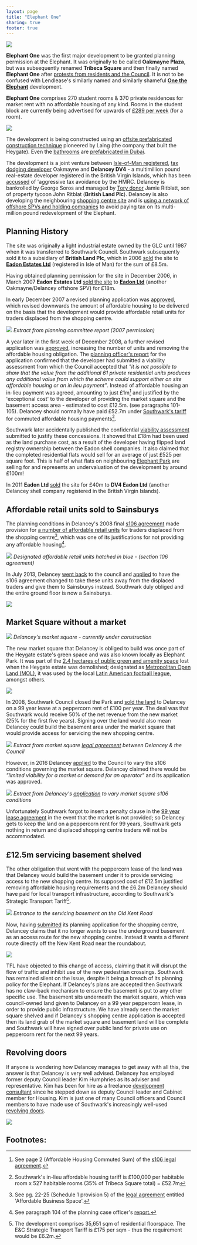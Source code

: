 ```yaml
---
layout: page
title: "Elephant One"
sharing: true
footer: true
---
```

![](/img/elephantone.jpg)

__Elephant One__ was the first major development to be granted planning permission at the Elephant. It was originally to be called __Oakmayne Plaza__, but was subsequently renamed __Tribeca Square__ and then finally named __Elephant One__ after [protests from residents and the Council](http://www.london-se1.co.uk/news/view/7373). It is not to be confused with Lendlease's similarly named and similarly shameful [__One the Elephant__](/one-the-elephant) development. 

__Elephant One__ comprises 270 student rooms & 370 private residences for market rent with no affordable housing of any kind. Rooms in the student block are currently being advertised for upwards of [£289 per week](https://www.casitaa.com/accommodation/81-portchester-house-london-uk) (for a room). 

![](https://pbs.twimg.com/media/CBXYmc6XIAAHGsy.jpg)

The development is being constructed using an [offsite prefabricated construction technique](http://www.laingorourke.com/media/news-releases/2015/laing-o-rourke-led-consortium-awarded.aspx) pioneered by Laing (the company that built the Heygate). Even the [bathrooms](http://www.modulor.ae/index.php?page=view_pages_detail&tbl_pages_id=eacf5a7153) are [prefabricated in Dubai](http://www.london-se1.co.uk/news/view/7609).

The development is a joint venture between [Isle-of-Man registered](https://opencorporates.com/companies/im/004035V), [tax dodging developer](https://www.theguardian.com/uk/2012/dec/16/london-property-tax-avoidance-offshore) Oakmayne and __Delancey DV4__ - a multimillion pound real-estate developer registered in the British Virgin Islands, which has been [accussed](http://crappistmartin.github.io/images/PrivateEyeNo1311.pdf) of 'aggressive tax avoidance by the HMRC. Delancey is bankrolled by George Soros and managed by [Tory donor](http://www.independent.co.uk/news/uk/politics/party-funding-tory-coffers-benefit-from-fear-of-labour-mansion-tax-9716614.html) Jamie Ritblatt, son of property tycoon John Ritblat (__British Land Plc__). Delancey is also developing the neighbouring [shopping centre site](/shopping-centre) and is [using a network of offshore SPVs and holding companies](http://35percent.org/2014-05-05-manx-connections-the-off-shore-home-of-the-elephants-developers/) to avoid paying tax on its multi-million pound redevelopment of the Elephant.

## Planning History 
The site was originally a light industrial estate owned by the GLC until 1987 when it was transferred to Southwark Council. Southwark subsequently sold it to a subsidiary of __British Land Plc__, which in 2006 [sold](http://crappistmartin.github.io/images/LR_DV4Eadon2006.pdf) the site to [__Eadon Estates Ltd__](https://services.gov.im/ded/services/companiesregistry/viewcompany.iom?Id=145829) (registered in Isle of Man) for the sum of £8.5m. 

Having obtained planning permission for the site in December 2006, in March 2007 __Eadon Estates Ltd__ [sold the site](http://crappistmartin.github.io/images/LR_Eadon2007.pdf) to [__Eadon Ltd__](https://services.gov.im/ded/services/companiesregistry/viewcompany.iom?Id=149600) (another Oakmayne/Delancey offshore SPV) for £18m.

In early December 2007 a revised planning application was [approved](http://www.london-se1.co.uk/news/view/3077), which revised downwards the amount of affordable housing to be delivered on the basis that the development would provide affordable retail units for traders displaced from the shopping centre.

![](/img/tribeca2007or.jpg)
*Extract from planning committee report (2007 permission)*

A year later in the first week of December 2008, a further revised application was [approved](http://www.london-se1.co.uk/news/view/3641), increasing the number of units and removing the affordable housing obligation. The [planning officer's report](http://crappistmartin.github.io/images/Tribeca_OfficersReport.pdf) for the application confirmed that the developer had submitted a viability assessment from which the Council accepted that _"it is not possible to show that the value from the additional 61 private residential units produces any additional value from which the scheme could support either on site affordable housing or an in lieu payment"_. Instead of affordable housing an in-lieu payment was agreed, amounting to just £1m[^2] and justified by the 'exceptional cost' to the developer of providing the market square and the basement access area - estimated to cost £12.5m. (see paragraphs 101-105). Delancey should normally have paid £52.7m under [Southwark's tariff](http://affordable.heroku.com/images/affordablehousingspg.pdf) for commuted affordable housing payments[^1].

Southwark later accidentally published the confidential [viability assessment](http://crappistmartin.github.io/images/Delancey_Tribeca_ViabilityAssessment.pdf) submitted to justify these concessions. It showed that £18m had been used as the land purchase cost, as a result of the developer having flipped land registry ownership between the Eadon shell companies. It also claimed that the completed residential flats would sell for an average of just £525 per square foot. This is half of what flats on neighbouring [Elephant Park](http://elephantpark.co.uk) are selling for and represents an undervaluation of the development by around £100m! 

In 2011 __Eadon Ltd__ [sold](http://crappistmartin.github.io/images/LandRegistry_TribecaSquare.pdf) the site for £40m to __DV4 Eadon Ltd__ (another Delancey shell company registered in the British Virgin Islands). 

## Affordable retail units sold to Sainsburys
The planning conditions in Delancey's 2008 final [s106 agreement](http://planbuild.southwark.gov.uk/documents/?GetDocument=%7b%7b%7b!kx6tQZNPCJomdoeiotHphA%3d%3d!%7d%7d%7d) made provision for [a number of affordable retail units](http://www.london-se1.co.uk/news/view/2298) for traders displaced from the shopping centre[^5], which was one of its justifications for not providing any affordable housing[^6].

![](http://crappistmartin.github.io/images/tribeca_affordablebusinessunits.png)
*Designated affordable retail units hatched in blue - (section 106 agreement)*

In July 2013, Delancey [went back](http://planbuild.southwark.gov.uk/documents/?casereference=13/AP/2302&system=DC) to the council and [applied](http://planbuild.southwark.gov.uk:8190/online-applications/simpleSearchResults.do;jsessionid=EBCBBF9DAD6717E5F000A1CB21F842D6?action=firstPage) to have the s106 agreement changed to take these units away from the displaced traders and give them to Sainsburys instead. Southwark duly obliged and the entire ground floor is now a Sainsburys.

![](/img/delanceysainsburys.jpg)

## Market Square without a market
![](/img/marketsquare.jpg)
*Delancey's market square - currently under construction*

The new market square that Delancey is obliged to build was once part of the Heygate estate's green space and was also known locally as Elephant Park. It was part of the [2.4 hectares of public green and amenity space](http://35percent.org/sustainable-development/) lost when the Heygate estate was demolished; designated as [Metropolitan Open Land (MOL)](https://en.wikipedia.org/wiki/Metropolitan_Open_Land), it was used by the local [Latin American football league](http://elephantamenity.wordpress.com/2011/02/28/no-more-football-on-the-elephant-park/), amongst others.

![](http://35percent.org/img/oldelephantpark.jpg)

In 2008, Southwark Council closed the Park and [sold the land](http://35percent.org/img/DelanceyEadon_MarketSquare_Agreement.pdf) to Delancey on a 99 year lease at a peppercorn rent of £100 per year. The deal was that Southwark would receive 50% of the net revenue from the new market (25% for the first five years). Signing over the land would also mean Delancey could build the basement area under the market square that would provide access for servicing the new shopping centre.

![](http://35percent.org/img/castlesquarerent.png)
*Extract from market square [legal agreement](http://35percent.org/img/DelanceyEadon_MarketSquare_Agreement.pdf) between Delancey & the Council*

However, in 2016 Delancey [applied](http://planbuild.southwark.gov.uk:8190/online-applications/applicationDetails.do?activeTab=summary&keyVal=_STHWR_DCAPR_9566927) to the Council to vary the s106 conditions governing the market square. Delancey claimed there would be _"limited viability for a market or demand for an operator"_ and its application was approved.

![](/img/marketsquareviability.jpg)
*Extract from Delancey's [application](http://planbuild.southwark.gov.uk:8190/online-applications/applicationDetails.do?activeTab=summary&keyVal=_STHWR_DCAPR_9566927) to vary market square s106 conditions*

Unfortunately Southwark forgot to insert a penalty clause in the [99 year lease agreement](http://35percent.org/img/DelanceyEadon_MarketSquare_Agreement.pdf) in the event that the market is not provided; so Delancey gets to keep the land on a peppercorn rent for 99 years, Southwark gets nothing in return and displaced shopping centre traders will not be accommodated. 

## £12.5m servicing basement shelved
The other obligation that went with the peppercorn lease of the land was that Delancey would build the basement under it to provide servicing access to the new shopping centre. Its supposed cost of £12.5m justified removing affordable housing requirements and the £6.2m Delancey should have paid for local transport infrastructure, according to Southwark's Strategic Transport Tariff[^7]. 

![](/img/servicetunnel.jpg)
*Entrance to the servicing basement on the Old Kent Road*

Now, having [submitted](http://35percent.org/2016-12-19-delancey-submits-shopping-centre-application/) its planning application for the shopping centre, Delancey claims that it no longer wants to use the underground basement as an access route for the new shopping centre. Instead it wants a different route directly off the New Kent Road near the roundabout.

![](/img/shoppingcentreaccess.png)

TFL have objected to this change of access, claiming that it will disrupt the flow of traffic and inhibit use of the new pedestrian crossings. Southwark has remained silent on the issue, despite it being a breach of its planning policy for the Elephant. If Delancey's plans are accepted then Southwark has no claw-back mechanism to ensure the basement is put to any other specific use. The basement sits underneath the market square, which was council-owned land given to Delancey on a 99 year peppercorn lease, in order to provide public infrastructure. We have already seen the market square shelved and if Delancey's shopping centre application is accepted then its land grab of the market square and basement land will be complete and Southwark will have signed over public land for private use on peppercorn rent for the next 99 years.    

## Revolving doors
If anyone is wondering how Delancey manages to get away with all this, the answer is that Delancey is very well advised. Delancey has employed former deputy Council leader Kim Humphries as its adviser and representative. Kim has been for hire as a freelance [development consultant](http://carvil-ventures.co.uk/) since he stepped down as deputy Council leader and Cabinet member for Housing. Kim is just one of many Council officers and Council members to have made use of Southwark's increasingly well-used [revolving doors](/revolving-doors).

![](/img/carvilkimcollage.jpg)

__Footnotes:__
-----------------------------------------------------------------------------

[^1]: Southwark's in-lieu affordable housing tariff is £100,000 per habitable room x 527 habitable rooms (35% of Tribeca Square total) = £52.7m

[^2]: See page 2 (Affordable Housing Commuted Sum) of the [s106 legal agreement](http://planbuild.southwark.gov.uk/documents/?GetDocument=%7b%7b%7b!kx6tQZNPCJomdoeiotHphA%3d%3d!%7d%7d%7d).

[^3]: See Strata Tower achieved end sales values (avg. £829 psqft) on pg. 4 of this [Winter 2011/2012 Colliers International market data report](http://www.colliers.com/~/media/Files/EMEA/UK/research/residential/201202-central-london-residential-market.pdf).

[^4]: See paragraph 3.6.4 of the [RICS Guidance on Viability Testing](http://www.pas.gov.uk/viability/-/journal_content/56/332612/4079553/ARTICLE).

[^5]: See pg. 22-25 (Schedule 1 provision 5) of the [legal agreement](http://planbuild.southwark.gov.uk/documents/?GetDocument=%7b%7b%7b!kx6tQZNPCJomdoeiotHphA%3d%3d!%7d%7d%7d) entitled 'Affordable Business Space'.

[^6]: See paragraph 104 of the planning case officer's [report.](http://planbuild.southwark.gov.uk/documents/?GetDocument=%7b%7b%7b!vh9yc2npGzJ28c%2fJbhd%2fLA%3d%3d!%7d%7d%7d)

[^7]: The development comprises 35,651 sqm of residential floorspace. The E&C Strategic Transport Tariff is £175 per sqm - thus the requirement would be £6.2m.
